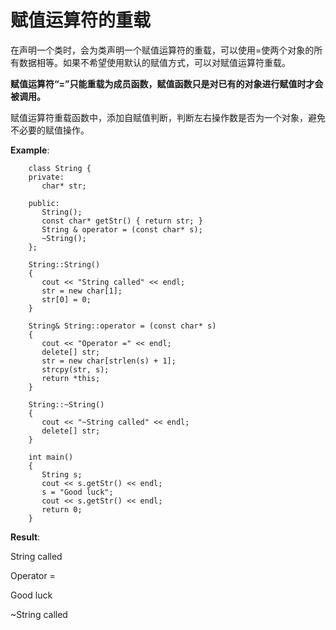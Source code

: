  # 赋值运算符的重载

 在声明一个类时，会为类声明一个赋值运算符的重载，可以使用=使两个对象的所有数据相等。如果不希望使用默认的赋值方式，可以对赋值运算符重载。

**赋值运算符“=”只能重载为成员函数，赋值函数只是对已有的对象进行赋值时才会被调用。**

赋值运算符重载函数中，添加自赋值判断，判断左右操作数是否为一个对象，避免不必要的赋值操作。

**Example**:
```
    class String {
    private:
       char* str;

    public:
       String();
       const char* getStr() { return str; }
       String & operator = (const char* s);
       ~String();
    };

    String::String()
    {
       cout << "String called" << endl;
       str = new char[1];
       str[0] = 0;
    }

    String& String::operator = (const char* s)
    {
       cout << "Operator =" << endl;
       delete[] str;
       str = new char[strlen(s) + 1];
       strcpy(str, s);
       return *this;
    }

    String::~String()
    {
       cout << "~String called" << endl;
       delete[] str;
    }

    int main()
    {    
       String s;
       cout << s.getStr() << endl;
       s = "Good luck";
       cout << s.getStr() << endl;
       return 0;
    }
```

**Result**:

String called

Operator =

Good luck

~String called
